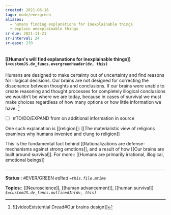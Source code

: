 ```yaml
---
created: 2021-06-16
tags: node/evergreen
aliases:
  - humans finding explanations for inexplainable things
  - explain unexplainable things
sr-due: 2021-11-21
sr-interval: 24
sr-ease: 270
---
```


#### [[Human's will find explanations for inexplainable things]] `$=customJS.dv_funcs.evergreenHeader(dv, this)`

Humans are designed to make certainty out of uncertainty and find reasons for illogical decisions. Our brains are not designed for correcting the dissonance between thoughts and conclusions. If our brains were unable to create reasoning and thought processes for completely illogical conclusions we wouldn't be where we are today, because in cases of survival we must make choices regardless of how many options or how little information we have. [^1]  
- [ ] #TO/DO/EXPAND from on additional information in source

One such explanation is [[religion]]: [[The materialistic view of religions examines why humans invented and clung to religion]]

This is the fundamental fact behind [[Rationalizations are defense-mechanisms against strong emotions]], and a result of how [[Our brains are built around survival]]. For more:: [[Humans are primarily irrational, illogical, emotional beings]]

### <hr class="footnote"/>

**Status**:: #EVER/GREEN
*edited `=this.file.mtime`*

**Topics**:: [[Neuroscience]], [[human advancement]], [[human survival]]
*`$=customJS.dv_funcs.outlinedIn(dv, this)`*

[^1]: ![[videoExistential Dread#Our brains design]]